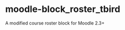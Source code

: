 moodle-block_roster_tbird
=========================

A modified course roster block for Moodle 2.3+
